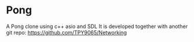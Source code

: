 # Pong
A Pong clone using c++ asio and SDL
It is developed together with another git repo: https://github.com/TPY9065/Networking
